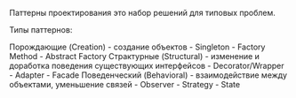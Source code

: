 Паттерны проектирования это набор решений для типовых проблем.

Типы паттернов:

  Порождающие (Creation) - создание объектов
    - Singleton
    - Factory Method
    - Abstract Factory
  Страктурные (Structural) - изменение и доработка поведения существующих интерфейсов
    - Decorator/Wrapper
    - Adapter
    - Facade
  Поведенческий (Behavioral) - взаимодействие между объектами, уменьшение связей
    - Observer
    - Strategy
    - State
